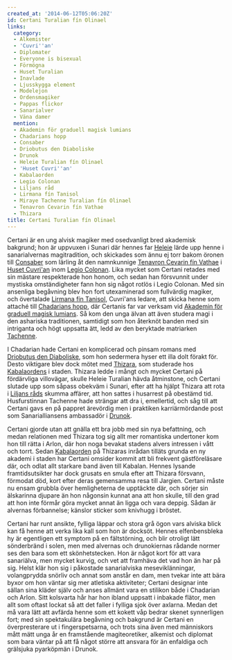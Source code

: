 ```yaml
---
created_at: '2014-06-12T05:06:20Z'
id: Certani Turalian fín Olinael
links:
  category:
  - Alkemister
  - 'Cuvri''an'
  - Diplomater
  - Everyone is bisexual
  - Förmögna
  - Huset Turalian
  - Inavlade
  - Ljusskygga element
  - Modelejon
  - Ordensmagiker
  - Pappas flickor
  - Sanarialver
  - Väna damer
  mention:
  - Akademin för graduell magisk lumians
  - Chadarians hopp
  - Consaber
  - Driobutus den Diaboliske
  - Drunok
  - Heleie Turalian fín Olinael
  - 'Huset Cuvri''an'
  - Kabalaorden
  - Legio Colonan
  - Liljans råd
  - Lirmana fín Tanisol
  - Miraye Tachenne Turalian fín Olinael
  - Tenavron Cevarin fín Vathae
  - Thizara
title: Certani Turalian fín Olinael
---
```


Certani är en ung alvisk magiker med osedvanligt bred akademisk bakgrund; hon är uppvuxen i Sunari
där hennes far [Heleie] lärde upp henne i sanarialvernas magitradition, och skickades som ännu ej
torr bakom öronen till [Consaber] som lärling åt den namnkunnige [Tenavron Cevarin fín Vathae] i
[Huset Cuvri'an] inom [Legio Colonan]. Lika mycket som Certani retades med sin mästare respekterade
hon honom, och sedan han försvunnit under mystiska omständigheter fann hon sig något rotlös i Legio
Colonan. Med sin ansenliga begåvning blev hon fort utexaminerad som fullvärdig magiker, och
övertalade [Lirmana fín Tanisol], Cuvri'ans ledare, att skicka henne som attaché till [Chadarians
hopp], där Certanis far var verksam vid [Akademin för graduell magisk lumians]. Så kom den unga
älvan att även studera magi i den ashariska traditionen, samtidigt som hon återknöt banden med sin
intriganta och högt uppsatta ätt, ledd av den beryktade matriarken [Tachenne].

I Chadarian hade Certani en komplicerad och pinsam romans med [Driobutus den Diaboliske], som hon
sedermera hyser ett illa dolt förakt för. Desto viktigare blev dock mötet med [Thizara], som
studerade hos [Kabalaordens] i staden. Thizara ledde i mångt och mycket Certani på fördärvliga
villovägar, skulle Heleie Turalian hävda åtminstone, och Certani slutade upp som såpass obekväm i
Sunari, efter att ha hjälpt Thizara att rota i [Liljans råds] skumma affärer, att hon sattes i
husarrest på obestämd tid. Husfurstinnan Tachenne hade strängar att dra i, emellertid, och såg till
att Certani gavs en på pappret ärevördig men i praktiken karriärmördande post som Sanarialliansens
ambassadör i [Drunok].

Certani gjorde utan att gnälla ett bra jobb med sin nya befattning, och medan relationen med Thizara
tog sig allt mer romantiska undertoner kom hon till rätta i Arlon, där hon noga bevakat stadens
alvers intressen i vått och torrt. Sedan [Kabalaorden][Kabalaordens] på Thizaras inrådan tilläts
grunda en ny akademi i staden har Certani omsider kommit att bli frekvent gästföreläsare där, och
odlat allt starkare band även till Kabalan. Hennes lysande framtidsutsikter har dock grusats en
smula efter att Thizara försvann, förmodat död, kort efter deras gemensamma resa till Jargien.
Certani måste nu ensam grubbla över hemligheterna de upptäckte där, och sörjer sin älskarinna
djupare än hon någonsin kunnat ana att hon skulle, till den grad att hon inte förmår göra mycket
annat än ligga och vara deppig. Sådan är alvernas förbannelse; känslor sticker som knivhugg i
bröstet.

Certani har runt ansikte, fylliga läppar och stora grå ögon vars alviska blick kan få henne att
verka lika kall som hon är docksöt. Hennes elfenbensbleka hy är egentligen ett symptom på en
fältstörning, och blir otroligt lätt sönderbränd i solen, men med alvernas och drunokiernas rådande
normer ses den bara som ett skönhetstecken. Hon är något kort för att vara sanariälva, men mycket
kurvig, och vet att framhäva det vad hon än har på sig. Helst klär hon sig i påkostade sanarialviska
meseviklänningar, volangprydda snörliv och annat som anstår en dam, men tvekar inte att bära byxor
om hon väntar sig mer atletiska aktiviteter; Certani designar inte sällan sina kläder själv och
anses allmänt vara en stilikon både i Chadarian och Arlon. Sitt kolsvarta hår har hon ibland uppsatt
i inbakade flätor, men allt som oftast lockat så att det faller i fylliga sjok över axlarna. Medan
det må vara lätt att avfärda henne som ett kokett våp bedrar skenet synnerligen fort; med sin
spektakulära begåvning och bakgrund är Certani en överpresterare ut i fingerspetsarna, och trots
sina även med människors mått mätt unga år en framstående magiteoretiker, alkemist och diplomat som
bara väntar på att få något större att ansvara för än enfaldiga och grälsjuka pyarköpmän i Drunok.

  [Heleie]: Heleie_Turalian_fín_Olinael
  [Consaber]: Consaber
  [Tenavron Cevarin fín Vathae]: Tenavron_Cevarin_fín_Vathae
  [Huset Cuvri'an]: Huset_Cuvrian
  [Legio Colonan]: Legio_Colonan
  [Lirmana fín Tanisol]: Lirmana_fín_Tanisol
  [Chadarians hopp]: Chadarians_hopp
  [Akademin för graduell magisk lumians]: Akademin_för_graduell_magisk_lumians
  [Tachenne]: Miraye_Tachenne_Turalian_fín_Olinael
  [Driobutus den Diaboliske]: Driobutus_den_Diaboliske
  [Thizara]: Thizara
  [Kabalaordens]: Kabalaorden
  [Liljans råds]: Liljans_råd
  [Drunok]: Drunok